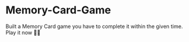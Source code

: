 # Memory-Card-Game
Built a Memory Card game you have to complete it within the given time. Play it now 👍🏻
